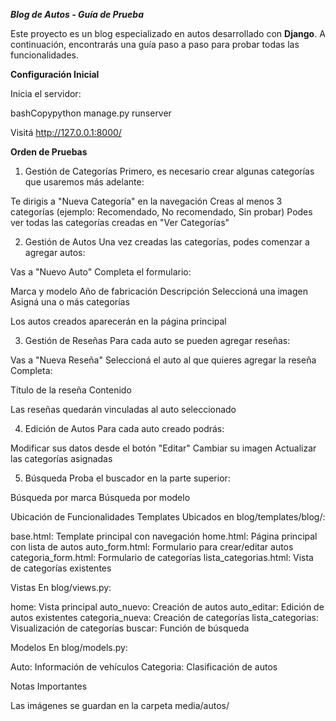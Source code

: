 ***Blog de Autos - Guía de Prueba***

Este proyecto es un blog especializado en autos desarrollado con **Django**. A continuación, encontrarás una guía paso a paso para probar todas las funcionalidades.

**Configuración Inicial**

Inicia el servidor:

bashCopypython manage.py runserver

Visitá http://127.0.0.1:8000/

**Orden de Pruebas**

1. Gestión de Categorías
Primero, es necesario crear algunas categorías que usaremos más adelante:

Te dirigis a "Nueva Categoría" en la navegación
Creas al menos 3 categorías (ejemplo: Recomendado, No recomendado, Sin probar)
Podes ver todas las categorías creadas en "Ver Categorías"

2. Gestión de Autos
Una vez creadas las categorías, podes comenzar a agregar autos:

Vas a "Nuevo Auto"
Completa el formulario:

Marca y modelo
Año de fabricación
Descripción
Seleccioná una imagen
Asigná una o más categorías


Los autos creados aparecerán en la página principal

3. Gestión de Reseñas
Para cada auto se pueden agregar reseñas:

Vas a "Nueva Reseña"
Seleccioná el auto al que quieres agregar la reseña
Completa:

Título de la reseña
Contenido


Las reseñas quedarán vinculadas al auto seleccionado

4. Edición de Autos
Para cada auto creado podrás:

Modificar sus datos desde el botón "Editar"
Cambiar su imagen
Actualizar las categorías asignadas

5. Búsqueda
Proba el buscador en la parte superior:

Búsqueda por marca
Búsqueda por modelo

Ubicación de Funcionalidades
Templates
Ubicados en blog/templates/blog/:

base.html: Template principal con navegación
home.html: Página principal con lista de autos
auto_form.html: Formulario para crear/editar autos
categoria_form.html: Formulario de categorías
lista_categorias.html: Vista de categorías existentes

Vistas
En blog/views.py:

home: Vista principal
auto_nuevo: Creación de autos
auto_editar: Edición de autos existentes
categoria_nueva: Creación de categorías
lista_categorias: Visualización de categorías
buscar: Función de búsqueda

Modelos
En blog/models.py:

Auto: Información de vehículos
Categoria: Clasificación de autos

Notas Importantes

Las imágenes se guardan en la carpeta media/autos/

